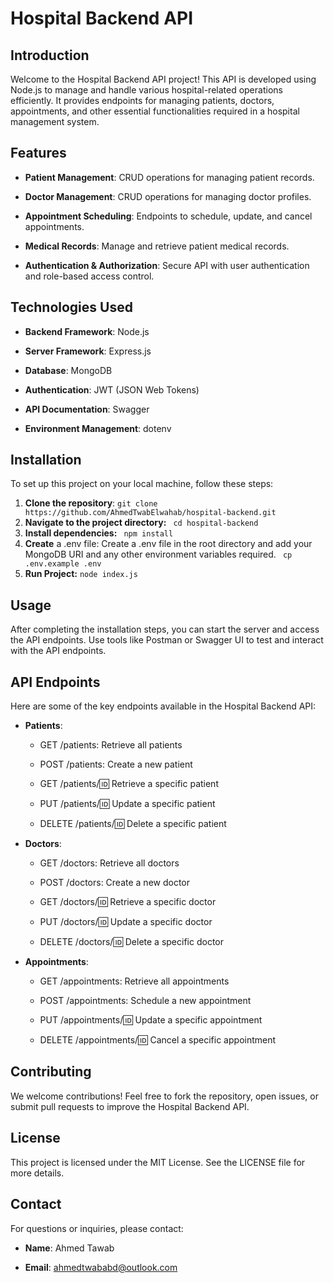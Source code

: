 Hospital Backend API
====================

Introduction
------------

Welcome to the Hospital Backend API project! This API is developed using Node.js to manage and handle various hospital-related operations efficiently. It provides endpoints for managing patients, doctors, appointments, and other essential functionalities required in a hospital management system.

Features
--------

*   **Patient Management**: CRUD operations for managing patient records.
    
*   **Doctor Management**: CRUD operations for managing doctor profiles.
    
*   **Appointment Scheduling**: Endpoints to schedule, update, and cancel appointments.
    
*   **Medical Records**: Manage and retrieve patient medical records.
    
*   **Authentication & Authorization**: Secure API with user authentication and role-based access control.
    

Technologies Used
-----------------

*   **Backend Framework**: Node.js
    
*   **Server Framework**: Express.js
    
*   **Database**: MongoDB
    
*   **Authentication**: JWT (JSON Web Tokens)
    
*   **API Documentation**: Swagger
    
*   **Environment Management**: dotenv
    

Installation
------------

To set up this project on your local machine, follow these steps:
1. **Clone the repository**: ```git clone https://github.com/AhmedTwabElwahab/hospital-backend.git```
3. **Navigate to the project directory:** ``` cd hospital-backend```
4. **Install dependencies:** ``` npm install```
5. **Create** a .env file: Create a .env file in the root directory and add your MongoDB URI and any other environment variables required.
   ``` cp .env.example .env```
7. **Run Project:** ```node index.js```

Usage
-----

After completing the installation steps, you can start the server and access the API endpoints. Use tools like Postman or Swagger UI to test and interact with the API endpoints.

API Endpoints
-------------

Here are some of the key endpoints available in the Hospital Backend API:

*   **Patients**:
    
    *   GET /patients: Retrieve all patients
        
    *   POST /patients: Create a new patient
        
    *   GET /patients/:id: Retrieve a specific patient
        
    *   PUT /patients/:id: Update a specific patient
        
    *   DELETE /patients/:id: Delete a specific patient
        
*   **Doctors**:
    
    *   GET /doctors: Retrieve all doctors
        
    *   POST /doctors: Create a new doctor
        
    *   GET /doctors/:id: Retrieve a specific doctor
        
    *   PUT /doctors/:id: Update a specific doctor
        
    *   DELETE /doctors/:id: Delete a specific doctor
        
*   **Appointments**:
    
    *   GET /appointments: Retrieve all appointments
        
    *   POST /appointments: Schedule a new appointment
        
    *   PUT /appointments/:id: Update a specific appointment
        
    *   DELETE /appointments/:id: Cancel a specific appointment
        

Contributing
------------

We welcome contributions! Feel free to fork the repository, open issues, or submit pull requests to improve the Hospital Backend API.

License
-------

This project is licensed under the MIT License. See the LICENSE file for more details.

Contact
-------

For questions or inquiries, please contact:

*   **Name**: Ahmed Tawab
    
*   **Email**: ahmedtwababd@outlook.com
